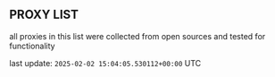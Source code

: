 ## PROXY LIST

all proxies in this list were collected from open sources and tested for functionality

last update: `2025-02-02 15:04:05.530112+00:00` UTC